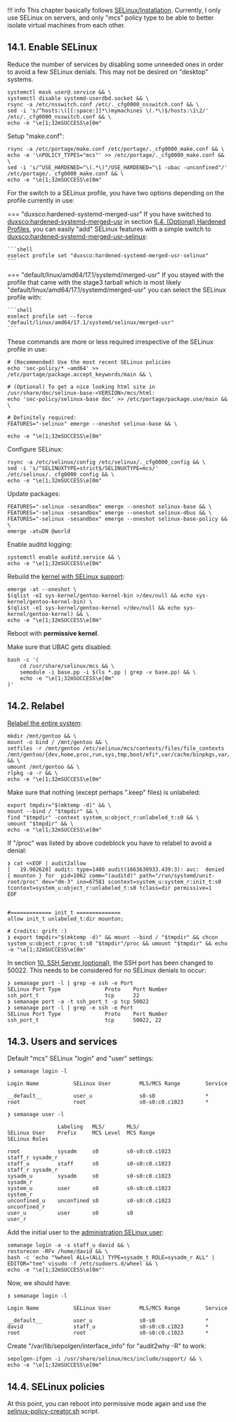 !!! info
    This chapter basically follows [SELinux/Installation](https://wiki.gentoo.org/wiki/SELinux/Installation). Currently, I only use SELinux on servers, and only "mcs" policy type to be able to better isolate virtual machines from each other.

## 14.1. Enable SELinux

Reduce the number of services by disabling some unneeded ones in order to avoid a few SELinux denials. This may not be desired on "desktop" systems.

```shell hl_lines="3"
systemctl mask user@.service && \
systemctl disable systemd-userdbd.socket && \
rsync -a /etc/nsswitch.conf /etc/._cfg0000_nsswitch.conf && \
sed -i 's/^hosts:\([[:space:]]*\)mymachines \(.*\)$/hosts:\1\2/' /etc/._cfg0000_nsswitch.conf && \
echo -e "\e[1;32mSUCCESS\e[0m"
```

Setup "make.conf":

```shell hl_lines="1"
rsync -a /etc/portage/make.conf /etc/portage/._cfg0000_make.conf && \
echo -e '\nPOLICY_TYPES="mcs"' >> /etc/portage/._cfg0000_make.conf && \
sed -i 's/^USE_HARDENED="\(.*\)"/USE_HARDENED="\1 -ubac -unconfined"/' /etc/portage/._cfg0000_make.conf && \
echo -e "\e[1;32mSUCCESS\e[0m"
```

For the switch to a SELinux profile, you have two options depending on the profile currently in use:

=== "duxsco:hardened-systemd-merged-usr"
    If you have switched to [duxsco:hardened-systemd-merged-usr](https://github.com/duxsco/gentoo-installation/tree/main/overlay/duxsco/profiles/hardened-systemd-merged-usr) in section [6.4. (Optional) Hardened Profiles](/portage_setup/#64-optional-hardened-profiles), you can easily "add" SELinux features with a simple switch to [duxsco:hardened-systemd-merged-usr-selinux](https://github.com/duxsco/gentoo-installation/tree/main/overlay/duxsco/profiles/hardened-systemd-merged-usr-selinux):

    ```shell
    eselect profile set "duxsco:hardened-systemd-merged-usr-selinux"
    ```

=== "default/linux/amd64/17.1/systemd/merged-usr"
    If you stayed with the profile that came with the stage3 tarball which is most likely "default/linux/amd64/17.1/systemd/merged-usr" you can select the SELinux profile with:

    ```shell
    eselect profile set --force "default/linux/amd64/17.1/systemd/selinux/merged-usr"
    ```

These commands are more or less required irrespective of the SELinux profile in use:

```shell
# (Recommended) Use the most recent SELinux policies
echo 'sec-policy/* ~amd64' >> /etc/portage/package.accept_keywords/main && \

# (Optional) To get a nice looking html site in /usr/share/doc/selinux-base-<VERSION>/mcs/html:
echo 'sec-policy/selinux-base doc' >> /etc/portage/package.use/main && \

# Definitely required:
FEATURES="-selinux" emerge --oneshot selinux-base && \

echo -e "\e[1;32mSUCCESS\e[0m"
```

Configure SELinux:

```shell hl_lines="1"
rsync -a /etc/selinux/config /etc/selinux/._cfg0000_config && \
sed -i 's/^SELINUXTYPE=strict$/SELINUXTYPE=mcs/' /etc/selinux/._cfg0000_config && \
echo -e "\e[1;32mSUCCESS\e[0m"
```

Update packages:

```shell
FEATURES="-selinux -sesandbox" emerge --oneshot selinux-base && \
FEATURES="-selinux -sesandbox" emerge --oneshot selinux-dbus && \
FEATURES="-selinux -sesandbox" emerge --oneshot selinux-base-policy && \
emerge -atuDN @world
```

Enable auditd logging:

```shell
systemctl enable auditd.service && \
echo -e "\e[1;32mSUCCESS\e[0m"
```

Rebuild the [kernel with SELinux support](https://github.com/duxsco/gentoo-installation/blob/main/bin/portage_hook_kernel#L23-L26):

```shell
emerge -at --oneshot \
$(qlist -eI sys-kernel/gentoo-kernel-bin >/dev/null && echo sys-kernel/gentoo-kernel-bin) \
$(qlist -eI sys-kernel/gentoo-kernel >/dev/null && echo sys-kernel/gentoo-kernel) && \
echo -e "\e[1;32mSUCCESS\e[0m"
```

Reboot with **permissive kernel**.

Make sure that UBAC gets disabled:

```shell
bash -c '(
    cd /usr/share/selinux/mcs && \
    semodule -i base.pp -i $(ls *.pp | grep -v base.pp) && \
    echo -e "\e[1;32mSUCCESS\e[0m"
)'
```

## 14.2. Relabel

[Relabel the entire system](https://wiki.gentoo.org/wiki/SELinux/Installation#Relabel):

```shell
mkdir /mnt/gentoo && \
mount -o bind / /mnt/gentoo && \
setfiles -r /mnt/gentoo /etc/selinux/mcs/contexts/files/file_contexts /mnt/gentoo/{dev,home,proc,run,sys,tmp,boot/efi*,var/cache/binpkgs,var/cache/distfiles,var/db/repos/gentoo,var/tmp} && \
umount /mnt/gentoo && \
rlpkg -a -r && \
echo -e "\e[1;32mSUCCESS\e[0m"
```

Make sure that nothing (except perhaps ".keep" files) is unlabeled:

```shell
export tmpdir="$(mktemp -d)" && \
mount --bind / "$tmpdir" && \
find "$tmpdir" -context system_u:object_r:unlabeled_t:s0 && \
umount "$tmpdir" && \
echo -e "\e[1;32mSUCCESS\e[0m"
```

If "/proc" was listed by above codeblock you have to relabel to avoid a denial:

``` { .shell .no-copy }
❯ cat <<EOF | audit2allow
[   19.902620] audit: type=1400 audit(1663630933.439:3): avc:  denied  { mounton } for  pid=1062 comm="(auditd)" path="/run/systemd/unit-root/proc" dev="dm-3" ino=67581 scontext=system_u:system_r:init_t:s0 tcontext=system_u:object_r:unlabeled_t:s0 tclass=dir permissive=1
EOF


#============= init_t ==============
allow init_t unlabeled_t:dir mounton;

# Credits: grift :)
❯ export tmpdir="$(mktemp -d)" && mount --bind / "$tmpdir" && chcon system_u:object_r:proc_t:s0 "$tmpdir"/proc && umount "$tmpdir" && echo -e "\e[1;32mSUCCESS\e[0m"
```

In section [10. SSH Server (optional)](/ssh_server/), the SSH port has been changed to 50022. This needs to be considered for no SELinux denials to occur:

``` { .shell .no-copy }
❯ semanage port -l | grep -e ssh -e Port
SELinux Port Type              Proto    Port Number
ssh_port_t                     tcp      22
❯ semanage port -a -t ssh_port_t -p tcp 50022
❯ semanage port -l | grep -e ssh -e Port
SELinux Port Type              Proto    Port Number
ssh_port_t                     tcp      50022, 22
```

## 14.3. Users and services

Default "mcs" SELinux "login" and "user" settings:

``` { .shell .no-copy }
❯ semanage login -l

Login Name           SELinux User         MLS/MCS Range        Service

__default__          user_u               s0-s0                *
root                 root                 s0-s0:c0.c1023       *

❯ semanage user -l

                Labeling   MLS/       MLS/
SELinux User    Prefix     MCS Level  MCS Range                      SELinux Roles

root            sysadm     s0         s0-s0:c0.c1023                 staff_r sysadm_r
staff_u         staff      s0         s0-s0:c0.c1023                 staff_r sysadm_r
sysadm_u        sysadm     s0         s0-s0:c0.c1023                 sysadm_r
system_u        user       s0         s0-s0:c0.c1023                 system_r
unconfined_u    unconfined s0         s0-s0:c0.c1023                 unconfined_r
user_u          user       s0         s0                             user_r
```

Add the initial user to the [administration SELinux user](https://wiki.gentoo.org/wiki/SELinux/Installation#Define_the_administrator_accounts):

```shell
semanage login -a -s staff_u david && \
restorecon -RFv /home/david && \
bash -c 'echo "%wheel ALL=(ALL) TYPE=sysadm_t ROLE=sysadm_r ALL" | EDITOR="tee" visudo -f /etc/sudoers.d/wheel && \
echo -e "\e[1;32mSUCCESS\e[0m"'
```

Now, we should have:

``` { .shell .no-copy }
❯ semanage login -l

Login Name           SELinux User         MLS/MCS Range        Service

__default__          user_u               s0-s0                *
david                staff_u              s0-s0:c0.c1023       *
root                 root                 s0-s0:c0.c1023       *
```

Create "/var/lib/sepolgen/interface_info" for "audit2why -R" to work:

```shell
sepolgen-ifgen -i /usr/share/selinux/mcs/include/support/ && \
echo -e "\e[1;32mSUCCESS\e[0m"
```

## 14.4. SELinux policies

At this point, you can reboot into permissive mode again and use the [selinux-policy-creator.sh](https://github.com/duxsco/selinux-policy-creator) script.
